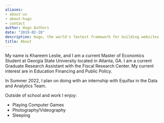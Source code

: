 ```yaml
---
aliases:
- about-us
- about-hugo
- contact
author: Hugo Authors
date: "2019-02-28"
description: Hugo, the world's fastest framework for building websites
title: About
---
```


My name is Khareem Leslie, and I am a current Master of Economics Student at Georgia State University located in Atlanta, GA. I am a current Graduate Research Assistant with the Fiscal Research Center. My current interest are in Education Financing and Public Policy. 

In Summer 2022, I plan on doing with an internship with Equifax in the Data and Analytics Team. 

Outside of school and work I enjoy: 
- Playing Computer Games
- Photography/Videography
- Sleeping